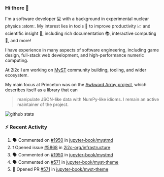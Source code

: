 ### Hi there 👋 

I'm a software developer 💻 with a background in experimental nuclear physics :atom:. My interest lies in tools :wrench: to improve productivity :chart_with_upwards_trend: and scientific insight :telescope:, including rich documentation 📚, interactive computing 🧮, and more! 

I have experience in many aspects of software engineering, including game design, full-stack web development, and high-performance numeric computing. 

At 2i2c I am working on [MyST](https://github.com/jupyter-book/mystmd) community building, tooling, and wider ecosystem. 

My main focus at Princeton was on the [Awkward Array project](awkward-array.org/), which describes itself as a library that can 
> manipulate JSON-like data with NumPy-like idioms. I remain an active maintainer of the project. 

![github stats](https://github-readme-stats.vercel.app/api?username=agoose77&show_icons=true&hide_rank=true&hide_title=true&bg_color=30,e76445,904e95&text_color=efe3ec&icon_color=efe3ec)
<!--
**agoose77/agoose77** is a ✨ _special_ ✨ repository because its `README.md` (this file) appears on your GitHub profile.

Here are some ideas to get you started:

- 🔭 I’m currently working on ...
- 🌱 I’m currently learning ...
- 👯 I’m looking to collaborate on ...
- 🤔 I’m looking for help with ...
- 💬 Ask me about ...
- 📫 How to reach me: ...
- 😄 Pronouns: ...
- ⚡ Fun fact: ...
-->

### :zap: Recent Activity

<!--START_SECTION:activity-->
1. 🗣 Commented on [#1950](https://github.com/jupyter-book/mystmd/pull/1950#issuecomment-2784561624) in [jupyter-book/mystmd](https://github.com/jupyter-book/mystmd)
2. ❗ Opened issue [#5868](https://github.com/2i2c-org/infrastructure/issues/5868) in [2i2c-org/infrastructure](https://github.com/2i2c-org/infrastructure)
3. 🗣 Commented on [#1950](https://github.com/jupyter-book/mystmd/pull/1950#issuecomment-2783224126) in [jupyter-book/mystmd](https://github.com/jupyter-book/mystmd)
4. 🗣 Commented on [#571](https://github.com/jupyter-book/myst-theme/pull/571#issuecomment-2775910417) in [jupyter-book/myst-theme](https://github.com/jupyter-book/myst-theme)
5. 💪 Opened PR [#571](https://github.com/jupyter-book/myst-theme/pull/571) in [jupyter-book/myst-theme](https://github.com/jupyter-book/myst-theme)
<!--END_SECTION:activity-->
